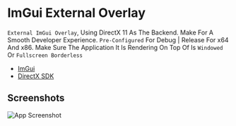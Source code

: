 
# ImGui External Overlay

`External ImGui Overlay`, Using DirectX 11 As The Backend. Make For A Smooth Developer Experience. `Pre-Configured` For Debug | Release For x64 And x86. Make Sure The Application It Is Rendering On Top Of Is `Windowed` Or `Fullscreen Borderless`

 - [ImGui](https://github.com/ocornut/imgui)
 - [DirectX SDK](https://www.microsoft.com/en-us/download/details.aspx?id=6812)

## Screenshots

![App Screenshot](https://r2.e-z.host/151ef58d-c88b-412a-8c10-272a06538a9d/qpcv0m09.png)
